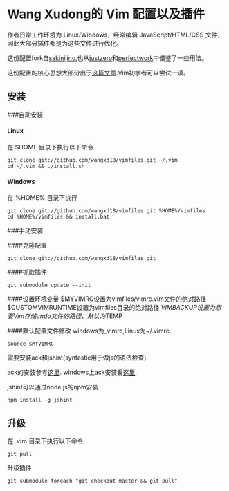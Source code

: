 # Wang Xudong的 Vim 配置以及插件

作者日常工作环境为 Linux/Windows，经常编辑 JavaScript/HTML/CSS 文件，因此大部分插件都是为这些文件进行优化。

这份配置fork自[sakinijino](https://github.com/sakinijino/vimfiles/),也从[justzero](https://github.com/justzero/vim)和[perfectwork](https://github.com/perfectworks/vim)中借鉴了一些用法。

这份配置的核心思想大部分出于[这篇文章](http://stevelosh.com/blog/2010/09/coming-home-to-vim/?utm_source=feedburner&utm_medium=feed&utm_campaign=Feed%3A+stevelosh+%28Steve+Losh%29).Vim初学者可以尝试一读。

## 安装

###自动安装

#### Linux

在 $HOME 目录下执行以下命令

    git clone git://github.com/wangxd18/vimfiles.git ~/.vim
    cd ~/.vim && ./install.sh

#### Windows

在 %HOME% 目录下执行

    git clone git://github.com/wangxd18/vimfiles.git %HOME%/vimfiles
    cd %HOME%/vimfiles && install.bat


###手动安装

####克隆配置

    git clone git://github.com/wangxd18/vimfiles.git

####抓取插件

    git submodule update --init

####设置环境变量
    $MYVIMRC设置为vimfiles/vimrc.vim文件的绝对路径
    $CUSTOMVIMRUNTIME设置为vimfiles目录的绝对路径
    $VIMBACKUP设置为想要Vim存储undo文件的路径，默认为$TEMP

####默认配置文件修改
windows为\_vimrc,Linux为~/.vimrc.

    source $MYVIMRC

需要安装ack和jshint(syntastic用于做js的语法检查).

ack的安装参考[这里](https://github.com/mileszs/ack.vim).
windows上ack安装看[这里](http://blog.csdn.net/sxvbc/article/details/6334855).

jshint可以通过node.js的npm安装

    npm install -g jshint

## 升级

在 .vim 目录下执行以下命令

    git pull

升级插件

    git submodule foreach "git checkout master && git pull"

